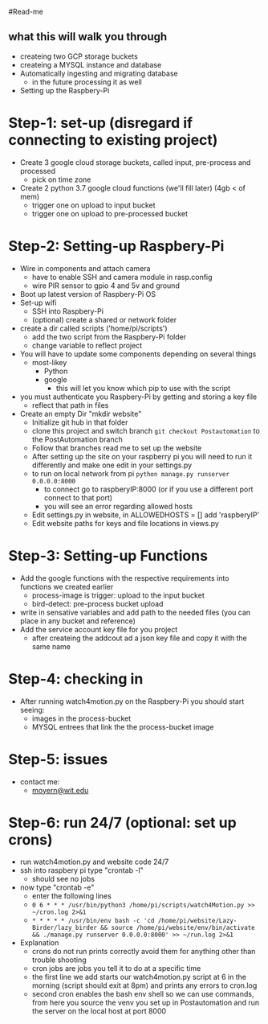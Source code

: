 #Read-me 

## what this will walk you through 
- createing two GCP storage buckets
- createing a MYSQL instance and database
- Automatically ingesting and migrating database
	- in the future processing it as well
- Setting up the Raspbery-Pi

# Step-1: set-up (disregard if connecting to existing project)
- Create 3 google cloud storage buckets, called input, pre-process and processed
	- pick on time zone
- Create 2 python 3.7 google cloud functions (we'll fill later) (4gb < of mem)
	- trigger one on upload to input bucket
	- trigger one on upload to pre-processed bucket

# Step-2: Setting-up Raspbery-Pi
- Wire in components and attach camera 
	- have to enable SSH and camera module in rasp.config
	- wire PIR sensor to gpio 4 and 5v and ground
- Boot up latest version of Raspbery-Pi OS
- Set-up wifi
	- SSH into Raspbery-Pi
	- (optional) create a shared or network folder
- create a dir called scripts ('home/pi/scripts')
	- add the two script from the Raspbery-Pi folder 
	- change variable to reflect project
- You will have to update some components depending on several things
	- most-likey
		- Python
		- google
			- this will let you know which pip to use with the script
- you must authenticate you Raspbery-Pi by getting and storing a key file 
	- reflect that path in files
- Create an empty Dir "mkdir website"
	- Initialize git hub in that folder
	- clone this project and switch branch ```git checkout Postautomation``` to the PostAutomation branch
	- Follow that branches read me to set up the website 
	- After setting up the site on your raspberry pi you will need to run it differently and make one edit in your settings.py 
	- to run on local network from pi ```python manage.py runserver 0.0.0.0:8000```
		- to connect go to raspberyIP:8000 (or if you use a different port connect to that port)
		- you will see an error regarding allowed hosts
	- Edit settings.py in website, in ALLOWEDHOSTS = [] add 'raspberyIP'
	- Edit website paths for keys and file locations in views.py  

# Step-3: Setting-up Functions
- Add the google functions with the respective requirements into functions we created earlier 
	- process-image is trigger: upload to the input bucket
	- bird-detect: pre-process bucket upload
- write in sensative variables and add path to the needed files (you can place in any bucket and reference) 
- Add the service account key file for you project 
	- after createing the addcout ad a json key file and copy it with the same name
	
# Step-4: checking in 
- After running watch4motion.py on the Raspbery-Pi you should start seeing:
	- images in the process-bucket
	- MYSQL entrees that link the the process-bucket image
	
# Step-5: issues
- contact me:
	- moyern@wit.edu

# Step-6: run 24/7 (optional: set up crons) 
- run watch4motion.py and website code 24/7 
- ssh into raspbery pi type "crontab -l"
	- should see no jobs
- now type "crontab -e"
	- enter the following lines
	- ```0 6 * * * /usr/bin/python3 /home/pi/scripts/watch4Motion.py >> ~/cron.log 2>&1```
	- ```* * * * * /usr/bin/env bash -c 'cd /home/pi/website/Lazy-Birder/lazy_birder && source /home/pi/website/env/bin/activate && ./manage.py runserver 0.0.0.0:8000' >> ~/run.log 2>&1```
- Explanation
	- crons do not run prints correctly avoid them for anything other than trouble shooting
	- cron jobs are jobs you tell it to do at a specific time
	- the first line we add starts our watch4motion.py script at 6 in the morning (script should exit at 8pm) and prints any errors to cron.log
	- second cron enables the bash env shell so we can use commands, from here you source the venv you set up in Postautomation and run the server on the local host at port 8000
